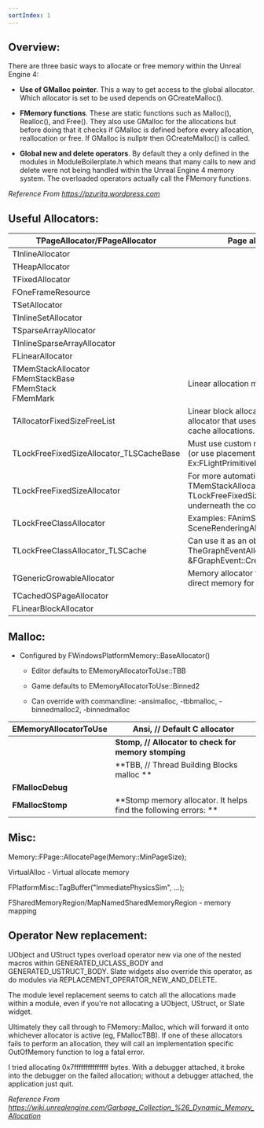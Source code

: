 ```yaml
---
sortIndex: 1
---
```


## Overview:

There are three basic ways to allocate or free memory within the Unreal Engine 4:

- **Use of GMalloc pointer**. This a way to get access to the global allocator. Which allocator is set to be used depends on GCreateMalloc().

- **FMemory functions**. These are static functions such as Malloc(), Realloc(), and Free(). They also use GMalloc for the allocations but before doing that it checks if GMalloc is defined before every allocation, reallocation or free. If GMalloc is nullptr then GCreateMalloc() is called.

- **Global new and delete operators**. By default they a only defined in the modules in ModuleBoilerplate.h which means that many calls to new and delete were not being handled within the Unreal Engine 4 memory system. The overloaded operators actually call the FMemory functions.

*Reference From <https://pzurita.wordpress.com>*

## Useful Allocators:

| TPageAllocator/FPageAllocator                                    | Page allocator                                                                                                             |
| ---------------------------------------------------------------- | -------------------------------------------------------------------------------------------------------------------------- |
| TInlineAllocator                                                 |                                                                                                                            |
| THeapAllocator                                                   |                                                                                                                            |
| TFixedAllocator                                                  |                                                                                                                            |
| FOneFrameResource                                                |                                                                                                                            |
| TSetAllocator                                                    |                                                                                                                            |
| TInlineSetAllocator                                              |                                                                                                                            |
| TSparseArrayAllocator                                            |                                                                                                                            |
| TInlineSparseArrayAllocator                                      |                                                                                                                            |
| FLinearAllocator                                                 |                                                                                                                            |
| TMemStackAllocator<br/> FMemStackBase<br/>FMemStack<br/>FMemMark | Linear allocation memory stack                                                                                             |
| TAllocatorFixedSizeFreeList                                      | Linear block allocator: Fixed-size allocator that uses a free list to cache allocations.                                   |
| TLockFreeFixedSizeAllocator_TLSCacheBase                         | Must use custom new/delete to use (or use placementnew). Ex:FLightPrimitiveInteraction                                     |
| TLockFreeFixedSizeAllocator                                      | For more automatic, look at      TMemStackAllocator&lt;> which uses TLockFreeFixedSizeAllocator      underneath the covers |
| TLockFreeClassAllocator                                          | Examples: FAnimStackAllocator & SceneRenderingAllocator                                                                    |
| TLockFreeClassAllocator_TLSCache                                 | Can use it as an object pool (Ex: TheGraphEventAllocator &FGraphEvent::CreateGraphEvent())                                 |
| TGenericGrowableAllocator                                        | Memory allocator that allocates direct memory for pool memory                                                              |
| TCachedOSPageAllocator                                           |                                                                                                                            |
| FLinearBlockAllocator                                            |                                                                                                                            |

## Malloc:

- Configured by FWindowsPlatformMemory::BaseAllocator()

  - Editor defaults to EMemoryAllocatorToUse::TBB

  - Game defaults to EMemoryAllocatorToUse::Binned2

  - Can override with commandline: -ansimalloc, -tbbmalloc, -binnedmalloc2, -binnedmalloc

| EMemoryAllocatorToUse | Ansi, // Default C allocator                                     |
| --------------------- | ---------------------------------------------------------------- |
|                       | **Stomp, // Allocator to check for memory stomping**             |
|                       | **TBB, // Thread Building Blocks malloc       **                 |
| **FMallocDebug**      |                                                                  |
| **FMallocStomp**      | **Stomp memory allocator. It helps find the following errors: ** |

## Misc:

Memory::FPage::AllocatePage(Memory::MinPageSize);

VirtualAlloc - Virtual allocate memory

FPlatformMisc::TagBuffer("ImmediatePhysicsSim", …);

FSharedMemoryRegion/MapNamedSharedMemoryRegion - memory mapping

## Operator New replacement:

UObject and UStruct types overload operator new via one of the nested macros within GENERATED_UCLASS_BODY and GENERATED_USTRUCT_BODY. Slate widgets also override this operator, as do modules via REPLACEMENT_OPERATOR_NEW_AND_DELETE.

The module level replacement seems to catch all the allocations made within a module, even if you're not allocating a UObject, UStruct, or Slate widget.

Ultimately they call through to FMemory::Malloc, which will forward it onto whichever allocator is active (eg, FMallocTBB). If one of these allocators fails to perform an allocation, they will call an implementation specific OutOfMemory function to log a fatal error.

I tried allocating 0x7fffffffffffffff bytes. With a debugger attached, it broke into the debugger on the failed allocation; without a debugger attached, the application just quit.

*Reference From <https://wiki.unrealengine.com/Garbage_Collection_%26_Dynamic_Memory_Allocation>*
